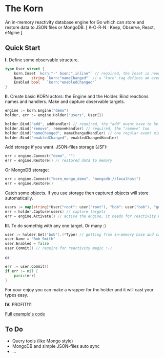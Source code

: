 # The Korn

An in-memory reactivity database engine for Go which can store and restore data to JSON files or MongoDB.
[ K-O-R-N : Keep, Observe, React, eNgine ]

## Quick Start

**I.** Define some observable structure.
   
```go
type User struct {
    korn.Inset `korn:"-" bson:",inline"` // required, the Inset is needed for communication between the Engine and current object
    Name    string `korn:"nameChanged"` // a "korn" tag defines an event name which will be invoked after changing
    Enabled bool   `korn:"enabledChanged"`
}
```

**II.** Create basic KORN actors: the Engine and the Holder. 
Bind reactions names and handlers.
Make and capture observable targets.

```go
engine := korn.Engine("demo")
holder, err := engine.Holder("users", User{})

holder.Bind("add", addHandler) // required, the "add" event have to be defined
holder.Bind("remove", removeHandler) // required, the "remove" too
holder.Bind("nameChanged", nameChangedHandler) // one regular event minimum requried
holder.Bind("enabledChanged", enabledChangedHandler)
```

Add storage if you want.
JSON-files storage (JSF):
```go
err = engine.Connect("demo", "") 
err = engine.Restore() // restored data to memory
```
Or MongoDB storage:
```go
err = engine.Connect("korn_mongo_demo", "mongodb://localhost") 
err = engine.Restore()
```

Catch some objects.
If you use storage then captured objects will store automatically.
```go
users := map[string]*User{"root": user("root"), "bob": user("bob"), "guest": nil}
err = holder.Capture(users) // capture targets
err = engine.Activate() // activa the engine, it needs for reactivity works
```

**III.** To do somethig with any one target. Or many :)

```go
user := holder.Get("bob").(*Type) // getting from in-memory base and cast to origin type pointer
user.Name = "Bob Smith"
user.Enabled = false
user.Commit() // require for reactivity magic :-)
```
or
```go
err := user.Commit() 
if err != nil {
    panic(err)
}
```
For your enjoy you can make a wrapper for the holder and it will cast your types easy. 

**IV.** PROFIT!11

[Full example's code](https://github.com/en-v/korn/blob/main/examples/example.go)

## To Do
- Query tools (like Mongo style) 
- MongoDB and simple JSON-files auto sync
- ...